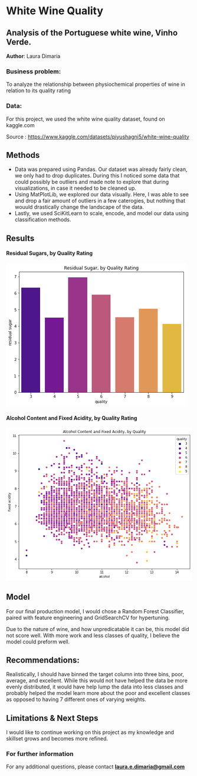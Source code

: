 # White Wine Quality
## Analysis of the Portuguese white wine, Vinho Verde.

**Author**: Laura Dimaria

### Business problem:

To analyze the relationship between physiochemical properties of wine in relation to its quality rating


### Data:
For this project, we used the white wine quality dataset, found on kaggle.com

Source : https://www.kaggle.com/datasets/piyushagni5/white-wine-quality


## Methods
- Data was prepared using Pandas. Our dataset was already fairly clean, we only had to drop duplicates. During this I noticed some data that could possibly be outliers and made note to explore that during visualizations, in case it needed to be cleaned up.
- Using MatPlotLib, we explored our data visually. Here, I was able to see and drop a fair amount of outliers in a few caterogies, but nothing that wouuld drastically change the landscape of the data.
- Lastly, we used SciKitLearn to scale, encode, and model our data using classification methods.

## Results

#### Residual Sugars, by Quality Rating
![Residual Sugar, by Quality](https://raw.githubusercontent.com/LauraDimaria/Project_2/d51eb3f2b0b0af0dd665b339ecb790ae2fda4f16/Residual%20sugar%20x%20quality.png)

#### Alcohol Content and Fixed Acidity, by Quality Rating

![Alcohol Content and Fixed Acidity, by Quality](https://github.com/LauraDimaria/Project_2/blob/main/Alcohol%20x%20fixed%20acidity.png?raw=true)

## Model

For our final production model, I would chose a Random Forest Classifier, paired with feature engineering and GridSearchCV for hypertuning.

Due to the nature of wine, and how unpredicatable it can be, this model did not score well. With more work and less classes of quality, I believe the model could preform well.

## Recommendations:

Realistically, I should have binned the target column into three bins, poor, average, and excellent. While this would not have helped the data be more evenly distributed, it would have help lump the data into less classes and probably helped the model learn more about the poor and excellent classes as opposed to having 7 different ones of varying weights.

## Limitations & Next Steps

I would like to continue working on this project as my knowledge and skillset grows and becomes more refined.


### For further information


For any additional questions, please contact **laura.e.dimaria@gmail.com**
